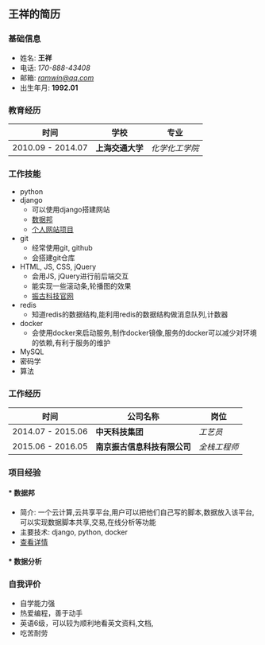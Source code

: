 ## 王祥的简历
###  基础信息
* 姓名: **王祥**
* 电话: *170-888-43408*
* 邮箱: [*ramwin@qq.com*](mailto:ramwin@qq.com)
* 出生年月: **1992.01**

### 教育经历
时间 | 学校 | 专业
---------- | ----------- | -----------
2010.09 - 2014.07 | **上海交通大学** | *化学化工学院*

### 工作技能
* python
* django
    * 可以使用django搭建网站
    * [数据邦](####数据邦)
    * [个人网站项目](http://github.com/ramwin/django_tutorial)
* git
    * 经常使用git, github
    * 会搭建git仓库
* HTML, JS, CSS, jQuery
    * 会用JS, jQuery进行前后端交互
    * 能实现一些滚动条,轮播图的效果
    * [振古科技官网](http://www.zettage.com)
* redis
    * 知道redis的数据结构,能利用redis的数据结构做消息队列,计数器
* docker
    * 会使用docker来启动服务,制作docker镜像,服务的docker可以减少对环境的依赖,有利于服务的维护
* MySQL
* 密码学
* 算法

### 工作经历

时间 | 公司名称 | 岗位
------------ | ------------- | -------------
2014.07 - 2015.06 | **中天科技集团** | *工艺员*
2015.06 - 2016.05 | **南京振古信息科技有限公司** | *全栈工程师*


### 项目经验
#### * 数据邦
* 简介: 一个云计算,云共享平台,用户可以把他们自己写的脚本,数据放入该平台,可以实现数据脚本共享,交易,在线分析等功能
* 主要技术: django, python, docker
* [查看详情](./zettage/README.md)


#### * 数据分析

### 自我评价
* 自学能力强
* 热爱编程，善于动手
* 英语6级，可以较为顺利地看英文资料,文档,
* 吃苦耐劳
